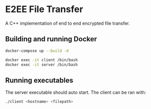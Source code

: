 # E2EE File Transfer
A C++ implementation of end to end encrypted file transfer.

##  Building and running Docker 
```bash
docker-compose up --build -d

docker exec -it client /bin/bash 
docker exec -it server /bin/bash 
```

## Running executables
The server executable should auto start.
The client can be ran with:
```bash
./client <hostname> <filepath>
```
